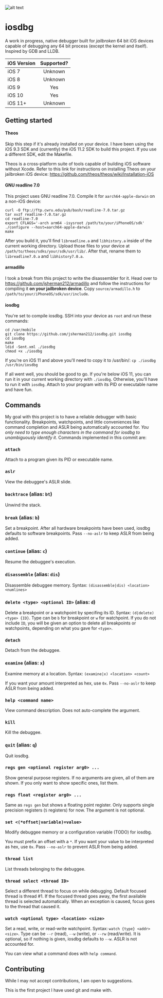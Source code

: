 ![alt text](https://raw.githubusercontent.com/jsherman212/iosdbg/master/iosdbg6.png)

# iosdbg

A work in progress, native debugger built for *jailbroken* 64 bit iOS devices capable of debugging any 64 bit process (except the kernel and itself). Inspired by GDB and LLDB.

| iOS Version |	Supported? |
| ----------- |:---------: |
| iOS 7			| Unknown  |
| iOS 8			| Unknown  |
| iOS 9			| Yes	   |
| iOS 10		| Yes	   |
| iOS 11+		| Unknown  |

## Getting started

#### Theos
Skip this step if it's already installed on your device. I have been using the iOS 9.3 SDK and (currently) the iOS 11.2 SDK to build this project. If you use a different SDK, edit the Makefile.

Theos is a cross-platform suite of tools capable of building iOS software without Xcode. Refer to this link for instructions on installing Theos on your jailbroken iOS device: https://github.com/theos/theos/wiki/Installation-iOS

#### GNU readline 7.0
This project uses GNU readline 7.0. Compile it for `aarch64-apple-darwin` on a non-iOS device:

```
curl -O ftp://ftp.cwru.edu/pub/bash/readline-7.0.tar.gz
tar xvzf readline-7.0.tar.gz
cd readline-7.0
export CFLAGS='-arch arm64 -isysroot /path/to/your/iPhoneOS/sdk'
./configure --host=aarch64-apple-darwin
make
```

After you build it, you'll find `libreadline.a` and `libhistory.a` inside of the current working directory. Upload those files to your device at `/path/to/theos/sdks/your/sdk/usr/lib/`. After that, rename them to `libreadline7.0.a` and `libhistory7.0.a`.

#### armadillo
I took a break from this project to write the disassembler for it. Head over to https://github.com/jsherman212/armadillo and follow the instructions for compiling it **on your jailbroken device**. Copy `source/armadillo.h` to `/path/to/your/iPhoneOS/sdk/usr/include`.

#### iosdbg
You're set to compile iosdbg. SSH into your device as `root` and run these commands:

```
cd /var/mobile
git clone https://github.com/jsherman212/iosdbg.git iosdbg
cd iosdbg
make
ldid -Sent.xml ./iosdbg
chmod +x ./iosdbg
```

If you're on iOS 11 and above you'll need to copy it to /usr/bin/:
`cp ./iosdbg /usr/bin/iosdbg`

If all went well, you should be good to go. If you're below iOS 11, you can run it in your current working directory with `./iosdbg`. Otherwise, you'll have to run it with `iosdbg`. Attach to your program with its PID or executable name and have fun.

## Commands
My goal with this project is to have a reliable debugger with basic functionality. Breakpoints, watchpoints, and little conveniences like command completion and ASLR being automatically accounted for. *You only need to type enough characters in the command for iosdbg to unambiguously identify it*. Commands implemented in this commit are:

### `attach`
Attach to a program given its PID or executable name.

### `aslr`
View the debuggee's ASLR slide.

### `backtrace` (alias: `bt`)
Unwind the stack.

### `break` (alias: `b`)
Set a breakpoint. After all hardware breakpoints have been used, iosdbg defaults to software breakpoints. Pass `--no-aslr` to keep ASLR from being added.

### `continue` (alias: `c`)
Resume the debuggee's execution.

### `disassemble` (alias: `dis`)
Disassemble debuggee memory. Syntax: `(disassemble|dis) <location> <numlines>`

### `delete <type> <optional ID>` (alias: `d`)
Delete a breakpoint or a watchpoint by specifing its ID. Syntax: `(d|delete) <type> {ID}`. Type can be `b` for breakpoint or `w` for watchpoint. If you do not include `ID`, you will be given an option to delete all breakpoints or watchpoints, depending on what you gave for `<type>`.

### `detach`
Detach from the debuggee.

### `examine` (alias: `x`)
Examine memory at a location. Syntax: `(examine|x) <location> <count>`

If you want your amount interpreted as hex, use `0x`. Pass `--no-aslr` to keep ASLR from being added.

### `help <command name>`
View command description. Does not auto-complete the argument.

### `kill`
Kill the debuggee.

### `quit` (alias: `q`)
Quit iosdbg.

### `regs gen <optional register arg0> ...`
Show general purpose registers. If no arguments are given, all of them are shown. If you only want to show specific ones, list them.

### `regs float <register arg0> ...`
Same as `regs gen` but shows a floating point register. Only supports single precision registers (`S` registers) for now. The argument is not optional.

### `set <(*offset|variable)=value>`
Modify debuggee memory or a configuration variable (TODO) for iosdbg.

You must prefix an offset with a `*`. If you want your value to be interpreted as hex, use `0x`. Pass `--no-aslr` to prevent ASLR from being added.

### `thread list`
List threads belonging to the debuggee.

### `thread select <thread ID>`
Select a different thread to focus on while debugging. Default focused thread is thread #1. If the focused thread goes away, the first available thread is selected automatically. When an exception is caused, focus goes to the thread that caused it.

### `watch <optional type> <location> <size>`
Set a read, write, or read-write watchpoint. Syntax: `watch {type} <addr> <size>`. Type can be `--r` (read), `--w` (write), or `--rw` (read/write). It is optional, so if nothing is given, iosdbg defaults to `--w`. ASLR is not accounted for.

You can view what a command does with `help command`.


## Contributing
While I may not accept contributions, I am open to suggestions.

This is the first project I have used git and make with.
